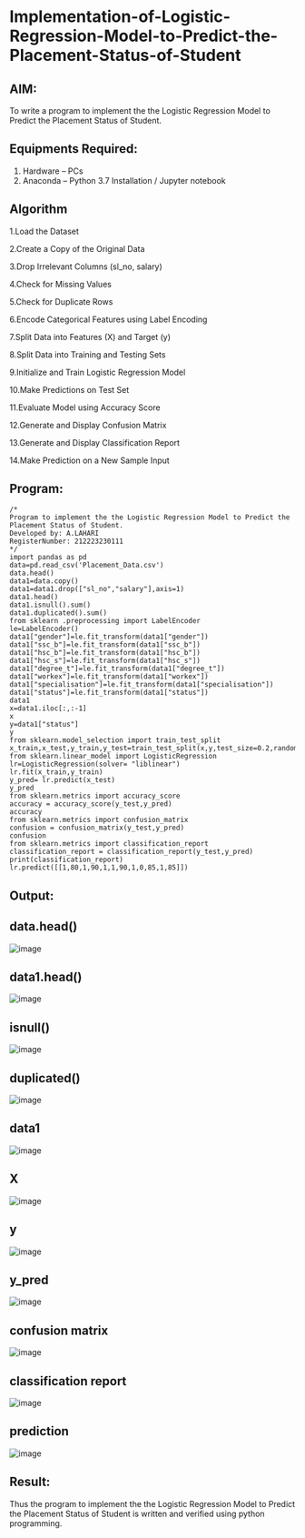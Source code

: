 # Implementation-of-Logistic-Regression-Model-to-Predict-the-Placement-Status-of-Student

## AIM:
To write a program to implement the the Logistic Regression Model to Predict the Placement Status of Student.

## Equipments Required:
1. Hardware – PCs
2. Anaconda – Python 3.7 Installation / Jupyter notebook

## Algorithm

1.Load the Dataset

2.Create a Copy of the Original Data

3.Drop Irrelevant Columns (sl_no, salary)

4.Check for Missing Values

5.Check for Duplicate Rows

6.Encode Categorical Features using Label Encoding

7.Split Data into Features (X) and Target (y)

8.Split Data into Training and Testing Sets

9.Initialize and Train Logistic Regression Model

10.Make Predictions on Test Set

11.Evaluate Model using Accuracy Score

12.Generate and Display Confusion Matrix

13.Generate and Display Classification Report

14.Make Prediction on a New Sample Input

## Program:
```
/*
Program to implement the the Logistic Regression Model to Predict the Placement Status of Student.
Developed by: A.LAHARI  
RegisterNumber: 212223230111 
*/
import pandas as pd
data=pd.read_csv('Placement_Data.csv')
data.head()
data1=data.copy()
data1=data1.drop(["sl_no","salary"],axis=1)
data1.head()
data1.isnull().sum()
data1.duplicated().sum()
from sklearn .preprocessing import LabelEncoder
le=LabelEncoder()
data1["gender"]=le.fit_transform(data1["gender"])
data1["ssc_b"]=le.fit_transform(data1["ssc_b"])
data1["hsc_b"]=le.fit_transform(data1["hsc_b"])
data1["hsc_s"]=le.fit_transform(data1["hsc_s"])
data1["degree_t"]=le.fit_transform(data1["degree_t"])
data1["workex"]=le.fit_transform(data1["workex"])
data1["specialisation"]=le.fit_transform(data1["specialisation"])
data1["status"]=le.fit_transform(data1["status"])
data1
x=data1.iloc[:,:-1]
x
y=data1["status"]
y
from sklearn.model_selection import train_test_split
x_train,x_test,y_train,y_test=train_test_split(x,y,test_size=0.2,random_state=0)
from sklearn.linear_model import LogisticRegression
lr=LogisticRegression(solver= "liblinear")
lr.fit(x_train,y_train)
y_pred= lr.predict(x_test)
y_pred
from sklearn.metrics import accuracy_score
accuracy = accuracy_score(y_test,y_pred)
accuracy
from sklearn.metrics import confusion_matrix
confusion = confusion_matrix(y_test,y_pred)
confusion
from sklearn.metrics import classification_report
classification_report = classification_report(y_test,y_pred)
print(classification_report)
lr.predict([[1,80,1,90,1,1,90,1,0,85,1,85]])

```

## Output:

## data.head()

![image](https://github.com/user-attachments/assets/8f39864c-6a96-4e84-9685-02d45a6f91de)

## data1.head()

![image](https://github.com/user-attachments/assets/f4014dc5-709e-49a9-8f51-70b79b183ae2)

## isnull()

![image](https://github.com/user-attachments/assets/7a08c4fd-fd1d-4337-96dd-929e9d19d7f7)

## duplicated()

![image](https://github.com/user-attachments/assets/5117141f-5935-405f-b4e8-212918684637)

## data1

![image](https://github.com/user-attachments/assets/c893eddb-3d5e-415a-b114-1bea73a1620d)

## X

![image](https://github.com/user-attachments/assets/12e98d4c-f7ca-4790-bed7-f488e4620679)


## y

![image](https://github.com/user-attachments/assets/cfe4f2eb-204b-4b25-8c3d-8b01f93d2d4d)

## y_pred

![image](https://github.com/user-attachments/assets/4a446cb6-bf8c-457e-ad9b-bd5182e157c2)

## confusion matrix

![image](https://github.com/user-attachments/assets/2cfaf0d2-9116-45aa-aa7f-0bb27f253290)

## classification report

![image](https://github.com/user-attachments/assets/4874e8c0-310d-48b4-bc08-fc3d55ca648a)

## prediction

![image](https://github.com/user-attachments/assets/5466fef0-bed0-443f-b889-49efb39b14a3)


## Result:
Thus the program to implement the the Logistic Regression Model to Predict the Placement Status of Student is written and verified using python programming.
